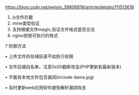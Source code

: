 https://blog.csdn.net/weixin_39806818/article/details/111513618

1. js文件拦截
2. mine类型验证
3. 支持根据文件magic,验证文件格式是否合法
4. nginx拒绝可执行的格式


7 防御方法

• 上传文件的存储目录不给执行权限

• 文件后缀白名单，注意0x00截断攻击(PHP更新到最新版本)

• 不能有本地文件包含漏洞(include dama.jpg)

• 及时更新web应用软件避免解析漏洞攻击